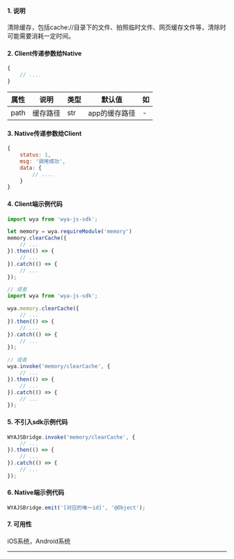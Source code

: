 #### 1. 说明

清除缓存，包括cache://目录下的文件、拍照临时文件、网页缓存文件等，清除时可能需要消耗一定时间。


#### 2. Client传递参数给Native

```javascript
{
	// ....
}
```

属性 | 说明 | 类型 | 默认值 | 如
---|---|---|---|---
path | 缓存路径 | str | app的缓存路径 | -


#### 3. Native传递参数给Client

```javascript
{
	status: 1,
	msg: '调用成功',
	data: {
		// ....
	}
}
```


#### 4. Client端示例代码

```javascript
import wya from 'wya-js-sdk';

let memory = wya.requireModule('memory')
memory.clearCache({
	// ...
}).then(() => {
	// ...
}).catch(() => {
	// ...
});

// 或者
import wya from 'wya-js-sdk';

wya.memory.clearCache({
	// ...
}).then(() => {
	// ...
}).catch(() => {
	// ...
});

// 或者
wya.invoke('memory/clearCache', {
	// ...
}).then(() => {
	// ...
}).catch(() => {
	// ...
});
```

#### 5. 不引入sdk示例代码

```javascript
WYAJSBridge.invoke('memory/clearCache', {
	// ...
}).then(() => {
	// ...
}).catch(() => {
	// ...
});
```

#### 6. Native端示例代码

```javascript
WYAJSBridge.emit('[对应的唯一id]', '@Object');
```

#### 7. 可用性

iOS系统，Android系统

---------


